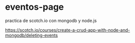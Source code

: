 # eventos-page
practica de scotch.io con mongodb y node.js

https://scotch.io/courses/create-a-crud-app-with-node-and-mongodb/deleting-events

